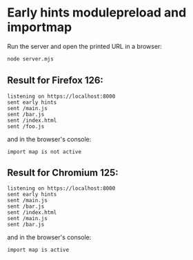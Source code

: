 # Early hints modulepreload and importmap

Run the server and open the printed URL in a browser:

```sh
node server.mjs
```

## Result for Firefox 126:

```
listening on https://localhost:8000
sent early hints
sent /main.js
sent /bar.js
sent /index.html
sent /foo.js
```

and in the browser's console:

```
import map is not active
```

## Result for Chromium 125:

```
listening on https://localhost:8000
sent early hints
sent /main.js
sent /bar.js
sent /index.html
sent /main.js
sent /bar.js
```

and in the browser's console:

```
import map is active
```
